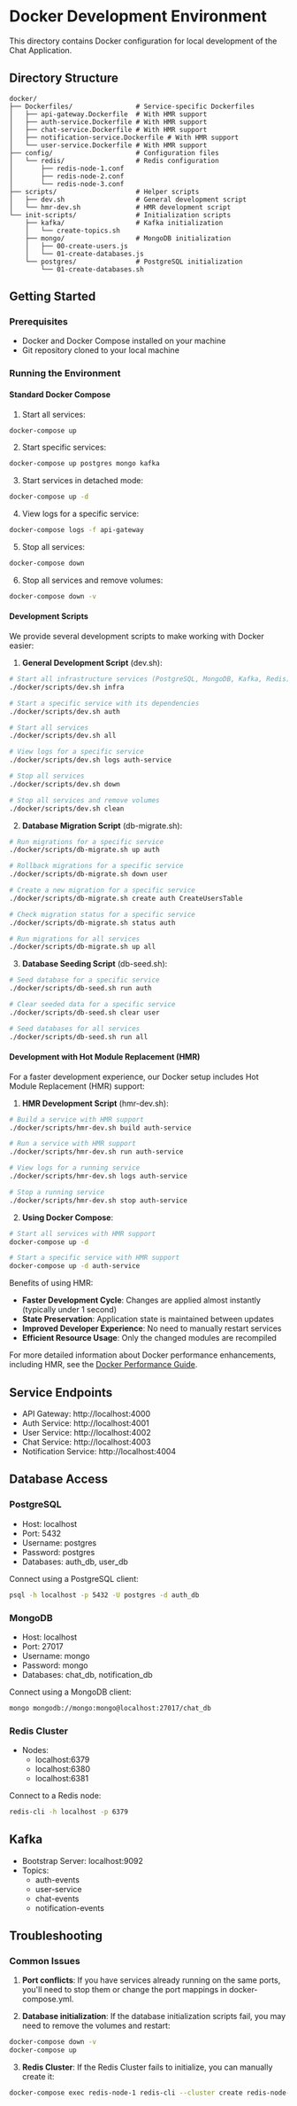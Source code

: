 # Docker Development Environment

This directory contains Docker configuration for local development of the Chat Application.

## Directory Structure

```
docker/
├── Dockerfiles/                # Service-specific Dockerfiles
│   ├── api-gateway.Dockerfile  # With HMR support
│   ├── auth-service.Dockerfile # With HMR support
│   ├── chat-service.Dockerfile # With HMR support
│   ├── notification-service.Dockerfile # With HMR support
│   └── user-service.Dockerfile # With HMR support
├── config/                     # Configuration files
│   └── redis/                  # Redis configuration
│       ├── redis-node-1.conf
│       ├── redis-node-2.conf
│       └── redis-node-3.conf
├── scripts/                    # Helper scripts
│   ├── dev.sh                  # General development script
│   └── hmr-dev.sh              # HMR development script
└── init-scripts/               # Initialization scripts
    ├── kafka/                  # Kafka initialization
    │   └── create-topics.sh
    ├── mongo/                  # MongoDB initialization
    │   ├── 00-create-users.js
    │   └── 01-create-databases.js
    └── postgres/               # PostgreSQL initialization
        └── 01-create-databases.sh
```

## Getting Started

### Prerequisites

- Docker and Docker Compose installed on your machine
- Git repository cloned to your local machine

### Running the Environment

#### Standard Docker Compose

1. Start all services:

```bash
docker-compose up
```

2. Start specific services:

```bash
docker-compose up postgres mongo kafka
```

3. Start services in detached mode:

```bash
docker-compose up -d
```

4. View logs for a specific service:

```bash
docker-compose logs -f api-gateway
```

5. Stop all services:

```bash
docker-compose down
```

6. Stop all services and remove volumes:

```bash
docker-compose down -v
```

#### Development Scripts

We provide several development scripts to make working with Docker easier:

1. **General Development Script** (dev.sh):

```bash
# Start all infrastructure services (PostgreSQL, MongoDB, Kafka, Redis)
./docker/scripts/dev.sh infra

# Start a specific service with its dependencies
./docker/scripts/dev.sh auth

# Start all services
./docker/scripts/dev.sh all

# View logs for a specific service
./docker/scripts/dev.sh logs auth-service

# Stop all services
./docker/scripts/dev.sh down

# Stop all services and remove volumes
./docker/scripts/dev.sh clean
```

2. **Database Migration Script** (db-migrate.sh):

```bash
# Run migrations for a specific service
./docker/scripts/db-migrate.sh up auth

# Rollback migrations for a specific service
./docker/scripts/db-migrate.sh down user

# Create a new migration for a specific service
./docker/scripts/db-migrate.sh create auth CreateUsersTable

# Check migration status for a specific service
./docker/scripts/db-migrate.sh status auth

# Run migrations for all services
./docker/scripts/db-migrate.sh up all
```

3. **Database Seeding Script** (db-seed.sh):

```bash
# Seed database for a specific service
./docker/scripts/db-seed.sh run auth

# Clear seeded data for a specific service
./docker/scripts/db-seed.sh clear user

# Seed databases for all services
./docker/scripts/db-seed.sh run all
```

#### Development with Hot Module Replacement (HMR)

For a faster development experience, our Docker setup includes Hot Module Replacement (HMR) support:

1. **HMR Development Script** (hmr-dev.sh):

```bash
# Build a service with HMR support
./docker/scripts/hmr-dev.sh build auth-service

# Run a service with HMR support
./docker/scripts/hmr-dev.sh run auth-service

# View logs for a running service
./docker/scripts/hmr-dev.sh logs auth-service

# Stop a running service
./docker/scripts/hmr-dev.sh stop auth-service
```

2. **Using Docker Compose**:

```bash
# Start all services with HMR support
docker-compose up -d

# Start a specific service with HMR support
docker-compose up -d auth-service
```

Benefits of using HMR:
- **Faster Development Cycle**: Changes are applied almost instantly (typically under 1 second)
- **State Preservation**: Application state is maintained between updates
- **Improved Developer Experience**: No need to manually restart services
- **Efficient Resource Usage**: Only the changed modules are recompiled

For more detailed information about Docker performance enhancements, including HMR, see the [Docker Performance Guide](../DOCKER_PERFORMANCE_GUIDE.md).

## Service Endpoints

- API Gateway: http://localhost:4000
- Auth Service: http://localhost:4001
- User Service: http://localhost:4002
- Chat Service: http://localhost:4003
- Notification Service: http://localhost:4004

## Database Access

### PostgreSQL

- Host: localhost
- Port: 5432
- Username: postgres
- Password: postgres
- Databases: auth_db, user_db

Connect using a PostgreSQL client:

```bash
psql -h localhost -p 5432 -U postgres -d auth_db
```

### MongoDB

- Host: localhost
- Port: 27017
- Username: mongo
- Password: mongo
- Databases: chat_db, notification_db

Connect using a MongoDB client:

```bash
mongo mongodb://mongo:mongo@localhost:27017/chat_db
```

### Redis Cluster

- Nodes:
  - localhost:6379
  - localhost:6380
  - localhost:6381

Connect to a Redis node:

```bash
redis-cli -h localhost -p 6379
```

## Kafka

- Bootstrap Server: localhost:9092
- Topics:
  - auth-events
  - user-service
  - chat-events
  - notification-events

## Troubleshooting

### Common Issues

1. **Port conflicts**: If you have services already running on the same ports, you'll need to stop them or change the port mappings in docker-compose.yml.

2. **Database initialization**: If the database initialization scripts fail, you may need to remove the volumes and restart:

```bash
docker-compose down -v
docker-compose up
```

3. **Redis Cluster**: If the Redis Cluster fails to initialize, you can manually create it:

```bash
docker-compose exec redis-node-1 redis-cli --cluster create redis-node-1:6379 redis-node-2:6379 redis-node-3:6379 --cluster-yes
```
